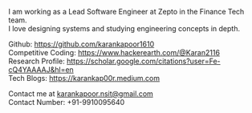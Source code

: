 I am working as a Lead Software Engineer at Zepto in the Finance Tech team. <br>
I love designing systems and studying engineering concepts in depth.

Github: https://github.com/karankapoor1610 <br>
Competitive Coding: https://www.hackerearth.com/@Karan2116 <br>
Research Profile: https://scholar.google.com/citations?user=Fe-cQ4YAAAAJ&hl=en <br>
Tech Blogs: https://karankap00r.medium.com <br>

Contact me at karankapoor.nsit@gmail.com  <br>
Contact Number: +91-9910095640 <br>
